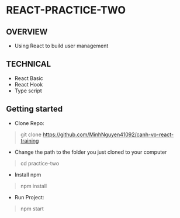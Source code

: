 # REACT-PRACTICE-TWO
## OVERVIEW
* Using React to build user management
## TECHNICAL
* React Basic
* React Hook
* Type script
## Getting started
* Clone Repo:
> git clone https://github.com/MinhNguyen41092/canh-vo-react-training
* Change the path to the folder you just cloned to your computer
> cd practice-two
* Install npm
> npm install
* Run Project:
> npm start